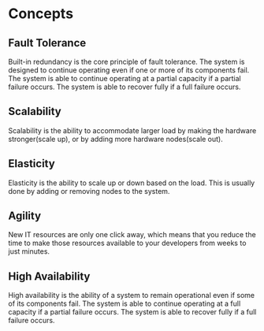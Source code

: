 # Concepts

## Fault Tolerance

Built-in redundancy is the core principle of fault tolerance. The system is designed to continue operating even if one or more of its components fail. The system is able to continue operating at a partial capacity if a partial failure occurs. The system is able to recover fully if a full failure occurs.

## Scalability

Scalability is the ability to accommodate larger load by making the hardware stronger(scale up), or by adding more hardware nodes(scale out).

## Elasticity

Elasticity is the ability to scale up or down based on the load. This is usually done by adding or removing nodes to the system.

## Agility

New IT resources are only one click away, which means that you reduce the time to make those resources available to your developers from weeks to just minutes.

## High Availability

High availability is the ability of a system to remain operational even if some of its components fail. The system is able to continue operating at a full capacity if a partial failure occurs. The system is able to recover fully if a full failure occurs.
